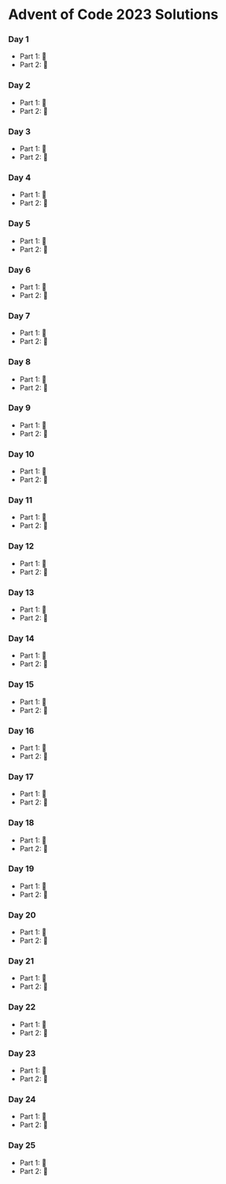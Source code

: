# Advent of Code 2023 Solutions

### Day 1
- Part 1:  
- Part 2: 

### Day 2
- Part 1:  
- Part 2: 

### Day 3
- Part 1:  
- Part 2: 

### Day 4
- Part 1:  
- Part 2: 

### Day 5
- Part 1:  
- Part 2: 

### Day 6
- Part 1:  
- Part 2: 

### Day 7
- Part 1:  
- Part 2: 

### Day 8
- Part 1:  
- Part 2: 

### Day 9
- Part 1:  
- Part 2: 

### Day 10
- Part 1:  
- Part 2: 

### Day 11
- Part 1:  
- Part 2: 

### Day 12
- Part 1:  
- Part 2: 

### Day 13
- Part 1:  
- Part 2: 

### Day 14
- Part 1:  
- Part 2: 

### Day 15
- Part 1:  
- Part 2: 

### Day 16
- Part 1:  
- Part 2: 

### Day 17
- Part 1:  
- Part 2: 

### Day 18
- Part 1:  
- Part 2: 

### Day 19
- Part 1:  
- Part 2: 

### Day 20
- Part 1:  
- Part 2: 

### Day 21
- Part 1:  
- Part 2: 

### Day 22
- Part 1:  
- Part 2: 

### Day 23
- Part 1:  
- Part 2: 

### Day 24
- Part 1:  
- Part 2: 

### Day 25
- Part 1:  
- Part 2: 
